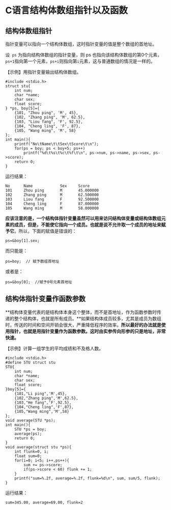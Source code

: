 # C语言结构体数组指针以及函数

## 结构体数组指针

指针变量可以指向一个结构体数组，这时指针变量的值是整个数组的首地址。

设` ps` 为指向结构体数组的指针变量，则 ps 也指向该结构体数组的第0个元素，`ps+1`指向第一个元素，`ps+i`则指向第`i`元素，这与普通数组的情况是一样的。

【示例】用指针变量输出结构体数组。
```
#include <stdio.h>
struct stu{
    int num;
    char *name;
    char sex;
    float score;
} *ps, boy[5]={
    {101, "Zhou ping", 'M', 45},
    {102, "Zhang ping", 'M', 62.5},
    {103, "Liou fang", 'F', 92.5},
    {104, "Cheng ling", 'F', 87},
    {105, "Wang ming", 'M', 58}
};
int main(){
    printf("No\tName\t\tSex\tScore\t\n");
    for(ps = boy; ps < boy+5; ps++)
        printf("%d\t%s\t%c\t%f\t\n", ps->num, ps->name, ps->sex, ps->score);
    return 0;
}
```
运行结果：
```
No      Name            Sex     Score
101     Zhou ping       M       45.000000
102     Zhang ping      M       62.500000
103     Liou fang       F       92.500000
104     Cheng ling      F       87.000000
105     Wang ming       M       58.000000
```

**应该注意的是，一个结构体指针变量虽然可以用来访问结构体变量或结构体数组元素的成员，但是，不能使它指向一个成员。也就是说不允许取一个成员的地址来赋予它**。所以，下面的赋值是错误的：

`ps=&boy[1].sex;`

而只能是：

`ps=boy;  // 赋予数组首地址`

或者是：

`ps=&boy[0];  //赋予0号元素首地址`

## 结构体指针变量作函数参数

**结构体变量代表的是结构体本身这个整体，而不是首地址，作为函数参数时传递的整个结构体，也就是所有成员。**如果结构体成员较多，尤其是成员为数组时，传送的时间和空间开销会很大，严重降低程序的效率。**所以最好的办法就是使用指针，也就是用指针变量作为函数参数。这时由实参传向形参的只是地址，非常快速。**

【示例】计算一组学生的平均成绩和不及格人数。

```
#include <stdio.h>
#define STU struct stu
STU{
    int num;
    char *name;
    char sex;
    float score;
}boy[5]={
    {101,"Li ping",'M',45},
    {102,"Zhang ping",'M',62.5},
    {103,"He fang",'F',92.5},
    {104,"Cheng ling",'F',87},
    {105,"Wang ming",'M',58}
};
void average(STU *ps);
int main(){
    STU *ps = boy;
    average(ps);
    return 0;
}
void average(struct stu *ps){
    int flunk=0, i;
    float sum=0;
    for(i=0; i<5; i++,ps++){
        sum += ps->score;
        if(ps->score < 60) flunk += 1;
    }
    printf("sum=%.2f, average=%.2f, flunk=%d\n", sum, sum/5, flunk);
}
```
运行结果：

```
sum=345.00, average=69.00, flunk=2
```